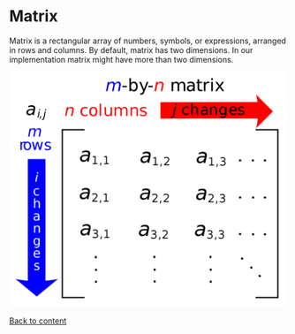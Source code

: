 # Matrix

Matrix is a rectangular array of numbers, symbols, or expressions, arranged in rows and columns. By default, matrix has two dimensions. In our implementation matrix might have more than two dimensions.

![Matrix](../../img/MatrixIndices.png)

[Back to content](../README.md#Concepts)
